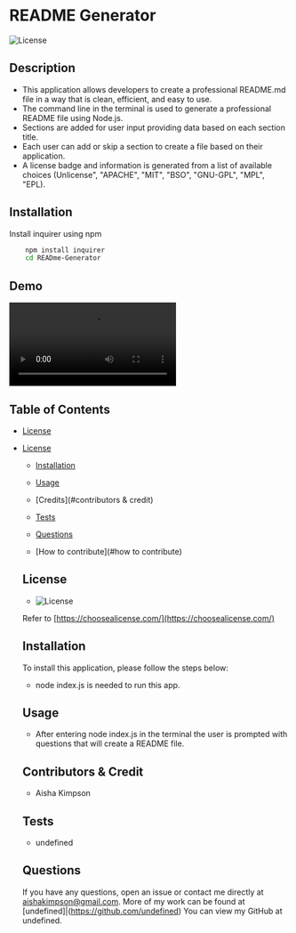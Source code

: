 # README Generator

![License](https://img.shields.io/badge/license-$%7Blicense%7D-yellow)

## Description

- This application allows developers to create a professional README.md file in a way that is clean, efficient, and easy to use.
- The command line in the terminal is used to generate a professional README file using Node.js.
- Sections are added for user input providing data based on each section title.
- Each user can add or skip a section to create a file based on their application.
- A license badge and information is generated from a list of available choices (Unlicense", "APACHE", "MIT", "BSO", "GNU-GPL", "MPL", "EPL).

## Installation

Install inquirer using npm

```bash
    npm install inquirer
    cd READme-Generator
```

## Demo

![README Generator Demo](https://user-images.githubusercontent.com/98501990/174437546-4f07cf59-fc79-489d-a6fb-d578b2f450bd.mp4)

## Table of Contents

- [License](#license)

* [License](#license)

  - [Installation](#installation)

  - [Usage](#usage)

  - [Credits](#contributors & credit)

  - [Tests](#tests)

  - [Questions](#questions)

  - [How to contribute](#how to contribute)

  ## License

  - ![License](https://img.shields.io/badge/license-$%7Blicense%7D-yellow)

  Refer to [https://choosealicense.com/](https://choosealicense.com/)

  ## Installation

  To install this application, please follow the steps below:

  - node index.js is needed to run this app.

  ## Usage

  - After entering node index.js in the terminal the user is prompted with questions that will create a README file.

  ## Contributors & Credit

  - Aisha Kimpson

  ## Tests

  - undefined

  ## Questions

  If you have any questions, open an issue or contact me directly at aishakimpson@gmail.com. More of my work can be found at [undefined]|(https://github.com/undefined)
  You can view my GitHub at undefined.
